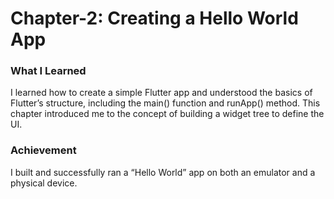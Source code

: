 # Chapter-2:  Creating a Hello World App
### What I Learned
I learned how to create a simple Flutter app and understood the basics of Flutter’s structure, including the main() function and runApp() method. This chapter introduced me to the concept of building a widget tree to define the UI.

### Achievement
I built and successfully ran a “Hello World” app on both an emulator and a physical device.
